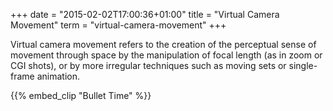 +++
date = "2015-02-02T17:00:36+01:00"
title = "Virtual Camera Movement"
term = "virtual-camera-movement"
+++

Virtual camera movement refers to the creation of the perceptual sense of movement through space by the manipulation of focal length (as in zoom or CGI shots), or by more irregular techniques such as moving sets or single-frame animation.


{{% embed_clip "Bullet Time" %}}

